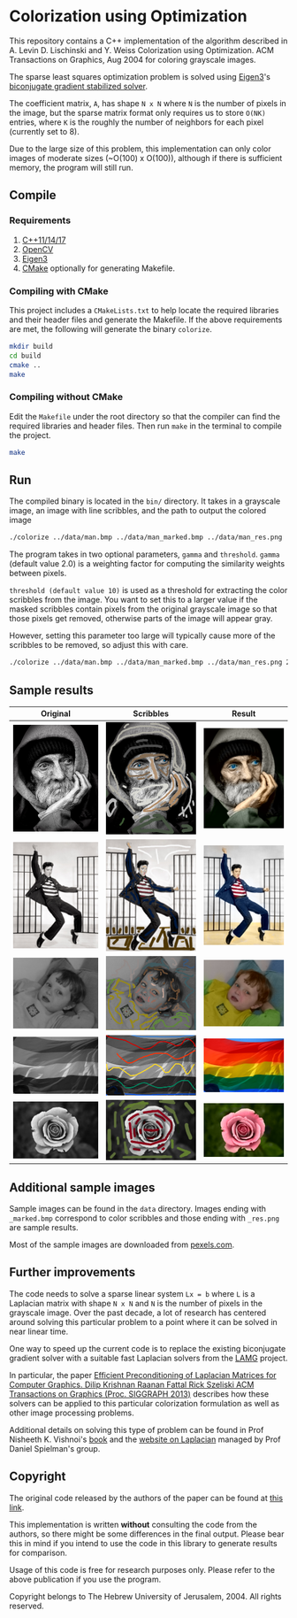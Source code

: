 # Colorization using Optimization

This repository contains a C++ implementation of the algorithm described in 
A. Levin D. Lischinski and Y. Weiss Colorization using Optimization. ACM Transactions on Graphics, Aug 2004
for coloring grayscale images.

The sparse least squares optimization problem is solved using [Eigen3](https://eigen.tuxfamily.org/)'s
[biconjugate gradient stabilized solver](https://eigen.tuxfamily.org/dox/classEigen_1_1BiCGSTAB.html).

The coefficient matrix, `A`, has shape `N x N` where `N` is the number of pixels in the image,
but the sparse matrix format only requires us to store `O(NK)` entries, where `K` is the roughly the number of neighbors for each pixel (currently set to 8).

Due to the large size of this problem, this implementation can only color images of moderate sizes (~O(100) x O(100)), although if there is sufficient memory, the program will still run.

## Compile

### Requirements

1. [C++11/14/17](https://isocpp.org/)
1. [OpenCV](https://opencv.org/)
2. [Eigen3](https://eigen.tuxfamily.org/)
3. [CMake](https://cmake.org/) optionally for generating Makefile.

### Compiling with CMake

This project includes a `CMakeLists.txt` to help locate the required libraries and their header files and generate the Makefile. If the above requirements are met, the following will generate the binary `colorize`.

```bash
mkdir build
cd build
cmake ..
make
```

### Compiling without CMake

Edit the `Makefile` under the root directory so that the compiler can find the required libraries and header files. Then run `make` in the terminal to compile the project.

```bash
make
```

## Run

The compiled binary is located in the `bin/` directory.
It takes in a grayscale image, an image with line scribbles, and the path to output the colored image

```bash
./colorize ../data/man.bmp ../data/man_marked.bmp ../data/man_res.png
```

The program takes in two optional parameters, `gamma` and `threshold`.
`gamma` (default value 2.0) is a weighting factor for computing the similarity weights between pixels.

`threshold (default value 10)` is used as a threshold for extracting the color scribbles from the image. 
You want to set this to a larger value if the masked scribbles contain pixels from the original grayscale image so that those pixels get removed, otherwise parts of the image will appear gray. 

However, setting this parameter too large will typically cause more of the scribbles to be removed, so adjust this with care.


```bash
./colorize ../data/man.bmp ../data/man_marked.bmp ../data/man_res.png 2.0 10
```

## Sample results

Original                       | Scribbles                              | Result                          
:-------------:                | :-------------:                        | :-----:                         
![Original](data/man.bmp)      | ![Scribbles](data/man_marked.bmp)      | ![Result](data/man_res.png)     
![Original](data/casual.bmp)   | ![Scribbles](data/casual_marked.bmp)   | ![Result](data/casual_res.png)  
![Original](data/example.bmp)  | ![Scribbles](data/example_marked.bmp)  | ![Result](data/example_res.png) 
![Original](data/example3.bmp) | ![Scribbles](data/example3_marked.bmp) | ![Result](data/example3_res.png)
![Original](data/flower.bmp)   | ![Scribbles](data/flower_marked.bmp)   | ![Result](data/flower_res.png)  

## Additional sample images

Sample images can be found in the `data` directory. 
Images ending with `_marked.bmp` correspond to color scribbles
and those ending with `_res.png` are sample results.

Most of the sample images are downloaded from [pexels.com](https://www.pexels.com/search/black-and-white/).

## Further improvements

The code needs to solve a sparse linear system `Lx = b` where `L` is a Laplacian matrix with shape `N x N` and `N` is the number of pixels in the grayscale image.
Over the past decade, a lot of research has centered around solving this particular problem to a point where 
it can be solved in near linear time.

One way to speed up the current code is to replace the existing biconjugate gradient solver with a suitable  fast Laplacian solvers from the [LAMG](https://code.google.com/archive/p/lamg/) project.

In particular, the paper 
[Efficient Preconditioning of Laplacian Matrices for Computer Graphics. Dilip Krishnan Raanan Fattal Rick Szeliski ACM Transactions on Graphics (Proc. SIGGRAPH 2013)](https://www.microsoft.com/en-us/research/publication/efficient-preconditioning-of-laplacian-matrices-for-computer-graphics/) describes how these solvers can be applied to this particular colorization formulation as well as other image processing problems.

Additional details on solving this type of problem can be found in Prof Nisheeth K. Vishnoi's [book](https://theory.epfl.ch/vishnoi/Lxb-Web.pdf) and the [website on Laplacian](https://sites.google.com/a/yale.edu/laplacian/) managed by Prof Daniel Spielman's group.

## Copyright

The original code released by the authors of the paper can be found at [this link](https://www.cs.huji.ac.il/~yweiss/Colorization/).

This implementation is written **without** consulting the code from the authors, so there might be some differences in the final output. Please bear this in mind if you intend to use the code in this library to generate results for comparison.

Usage of this code is free for research purposes only. Please refer to the above publication if you use the program.

Copyright belongs to The Hebrew University of Jerusalem, 2004. All rights reserved.
